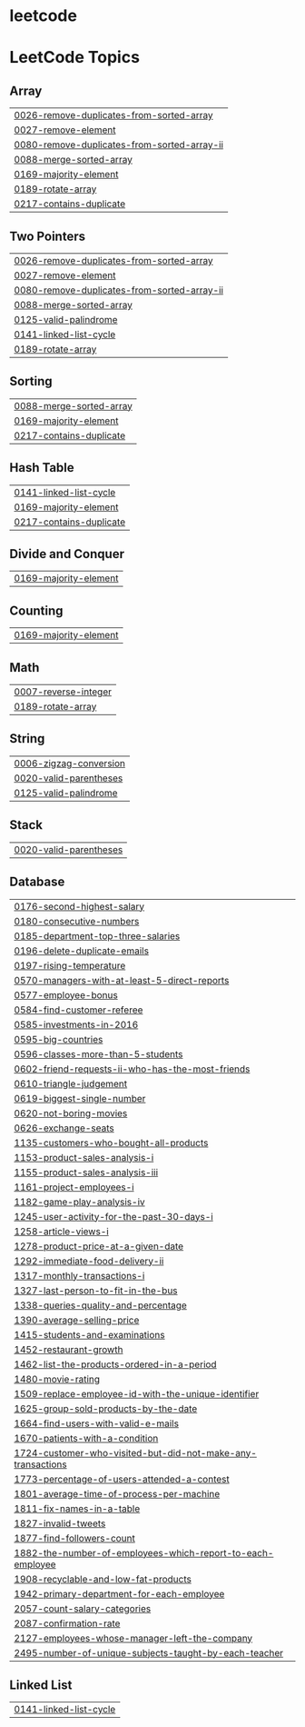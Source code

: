 # leetcode
<!---LeetCode Topics Start-->
# LeetCode Topics
## Array
|  |
| ------- |
| [0026-remove-duplicates-from-sorted-array](https://github.com/yazansedih/leetcode/tree/master/0026-remove-duplicates-from-sorted-array) |
| [0027-remove-element](https://github.com/yazansedih/leetcode/tree/master/0027-remove-element) |
| [0080-remove-duplicates-from-sorted-array-ii](https://github.com/yazansedih/leetcode/tree/master/0080-remove-duplicates-from-sorted-array-ii) |
| [0088-merge-sorted-array](https://github.com/yazansedih/leetcode/tree/master/0088-merge-sorted-array) |
| [0169-majority-element](https://github.com/yazansedih/leetcode/tree/master/0169-majority-element) |
| [0189-rotate-array](https://github.com/yazansedih/leetcode/tree/master/0189-rotate-array) |
| [0217-contains-duplicate](https://github.com/yazansedih/leetcode/tree/master/0217-contains-duplicate) |
## Two Pointers
|  |
| ------- |
| [0026-remove-duplicates-from-sorted-array](https://github.com/yazansedih/leetcode/tree/master/0026-remove-duplicates-from-sorted-array) |
| [0027-remove-element](https://github.com/yazansedih/leetcode/tree/master/0027-remove-element) |
| [0080-remove-duplicates-from-sorted-array-ii](https://github.com/yazansedih/leetcode/tree/master/0080-remove-duplicates-from-sorted-array-ii) |
| [0088-merge-sorted-array](https://github.com/yazansedih/leetcode/tree/master/0088-merge-sorted-array) |
| [0125-valid-palindrome](https://github.com/yazansedih/leetcode/tree/master/0125-valid-palindrome) |
| [0141-linked-list-cycle](https://github.com/yazansedih/leetcode/tree/master/0141-linked-list-cycle) |
| [0189-rotate-array](https://github.com/yazansedih/leetcode/tree/master/0189-rotate-array) |
## Sorting
|  |
| ------- |
| [0088-merge-sorted-array](https://github.com/yazansedih/leetcode/tree/master/0088-merge-sorted-array) |
| [0169-majority-element](https://github.com/yazansedih/leetcode/tree/master/0169-majority-element) |
| [0217-contains-duplicate](https://github.com/yazansedih/leetcode/tree/master/0217-contains-duplicate) |
## Hash Table
|  |
| ------- |
| [0141-linked-list-cycle](https://github.com/yazansedih/leetcode/tree/master/0141-linked-list-cycle) |
| [0169-majority-element](https://github.com/yazansedih/leetcode/tree/master/0169-majority-element) |
| [0217-contains-duplicate](https://github.com/yazansedih/leetcode/tree/master/0217-contains-duplicate) |
## Divide and Conquer
|  |
| ------- |
| [0169-majority-element](https://github.com/yazansedih/leetcode/tree/master/0169-majority-element) |
## Counting
|  |
| ------- |
| [0169-majority-element](https://github.com/yazansedih/leetcode/tree/master/0169-majority-element) |
## Math
|  |
| ------- |
| [0007-reverse-integer](https://github.com/yazansedih/leetcode/tree/master/0007-reverse-integer) |
| [0189-rotate-array](https://github.com/yazansedih/leetcode/tree/master/0189-rotate-array) |
## String
|  |
| ------- |
| [0006-zigzag-conversion](https://github.com/yazansedih/leetcode/tree/master/0006-zigzag-conversion) |
| [0020-valid-parentheses](https://github.com/yazansedih/leetcode/tree/master/0020-valid-parentheses) |
| [0125-valid-palindrome](https://github.com/yazansedih/leetcode/tree/master/0125-valid-palindrome) |
## Stack
|  |
| ------- |
| [0020-valid-parentheses](https://github.com/yazansedih/leetcode/tree/master/0020-valid-parentheses) |
## Database
|  |
| ------- |
| [0176-second-highest-salary](https://github.com/yazansedih/leetcode/tree/master/0176-second-highest-salary) |
| [0180-consecutive-numbers](https://github.com/yazansedih/leetcode/tree/master/0180-consecutive-numbers) |
| [0185-department-top-three-salaries](https://github.com/yazansedih/leetcode/tree/master/0185-department-top-three-salaries) |
| [0196-delete-duplicate-emails](https://github.com/yazansedih/leetcode/tree/master/0196-delete-duplicate-emails) |
| [0197-rising-temperature](https://github.com/yazansedih/leetcode/tree/master/0197-rising-temperature) |
| [0570-managers-with-at-least-5-direct-reports](https://github.com/yazansedih/leetcode/tree/master/0570-managers-with-at-least-5-direct-reports) |
| [0577-employee-bonus](https://github.com/yazansedih/leetcode/tree/master/0577-employee-bonus) |
| [0584-find-customer-referee](https://github.com/yazansedih/leetcode/tree/master/0584-find-customer-referee) |
| [0585-investments-in-2016](https://github.com/yazansedih/leetcode/tree/master/0585-investments-in-2016) |
| [0595-big-countries](https://github.com/yazansedih/leetcode/tree/master/0595-big-countries) |
| [0596-classes-more-than-5-students](https://github.com/yazansedih/leetcode/tree/master/0596-classes-more-than-5-students) |
| [0602-friend-requests-ii-who-has-the-most-friends](https://github.com/yazansedih/leetcode/tree/master/0602-friend-requests-ii-who-has-the-most-friends) |
| [0610-triangle-judgement](https://github.com/yazansedih/leetcode/tree/master/0610-triangle-judgement) |
| [0619-biggest-single-number](https://github.com/yazansedih/leetcode/tree/master/0619-biggest-single-number) |
| [0620-not-boring-movies](https://github.com/yazansedih/leetcode/tree/master/0620-not-boring-movies) |
| [0626-exchange-seats](https://github.com/yazansedih/leetcode/tree/master/0626-exchange-seats) |
| [1135-customers-who-bought-all-products](https://github.com/yazansedih/leetcode/tree/master/1135-customers-who-bought-all-products) |
| [1153-product-sales-analysis-i](https://github.com/yazansedih/leetcode/tree/master/1153-product-sales-analysis-i) |
| [1155-product-sales-analysis-iii](https://github.com/yazansedih/leetcode/tree/master/1155-product-sales-analysis-iii) |
| [1161-project-employees-i](https://github.com/yazansedih/leetcode/tree/master/1161-project-employees-i) |
| [1182-game-play-analysis-iv](https://github.com/yazansedih/leetcode/tree/master/1182-game-play-analysis-iv) |
| [1245-user-activity-for-the-past-30-days-i](https://github.com/yazansedih/leetcode/tree/master/1245-user-activity-for-the-past-30-days-i) |
| [1258-article-views-i](https://github.com/yazansedih/leetcode/tree/master/1258-article-views-i) |
| [1278-product-price-at-a-given-date](https://github.com/yazansedih/leetcode/tree/master/1278-product-price-at-a-given-date) |
| [1292-immediate-food-delivery-ii](https://github.com/yazansedih/leetcode/tree/master/1292-immediate-food-delivery-ii) |
| [1317-monthly-transactions-i](https://github.com/yazansedih/leetcode/tree/master/1317-monthly-transactions-i) |
| [1327-last-person-to-fit-in-the-bus](https://github.com/yazansedih/leetcode/tree/master/1327-last-person-to-fit-in-the-bus) |
| [1338-queries-quality-and-percentage](https://github.com/yazansedih/leetcode/tree/master/1338-queries-quality-and-percentage) |
| [1390-average-selling-price](https://github.com/yazansedih/leetcode/tree/master/1390-average-selling-price) |
| [1415-students-and-examinations](https://github.com/yazansedih/leetcode/tree/master/1415-students-and-examinations) |
| [1452-restaurant-growth](https://github.com/yazansedih/leetcode/tree/master/1452-restaurant-growth) |
| [1462-list-the-products-ordered-in-a-period](https://github.com/yazansedih/leetcode/tree/master/1462-list-the-products-ordered-in-a-period) |
| [1480-movie-rating](https://github.com/yazansedih/leetcode/tree/master/1480-movie-rating) |
| [1509-replace-employee-id-with-the-unique-identifier](https://github.com/yazansedih/leetcode/tree/master/1509-replace-employee-id-with-the-unique-identifier) |
| [1625-group-sold-products-by-the-date](https://github.com/yazansedih/leetcode/tree/master/1625-group-sold-products-by-the-date) |
| [1664-find-users-with-valid-e-mails](https://github.com/yazansedih/leetcode/tree/master/1664-find-users-with-valid-e-mails) |
| [1670-patients-with-a-condition](https://github.com/yazansedih/leetcode/tree/master/1670-patients-with-a-condition) |
| [1724-customer-who-visited-but-did-not-make-any-transactions](https://github.com/yazansedih/leetcode/tree/master/1724-customer-who-visited-but-did-not-make-any-transactions) |
| [1773-percentage-of-users-attended-a-contest](https://github.com/yazansedih/leetcode/tree/master/1773-percentage-of-users-attended-a-contest) |
| [1801-average-time-of-process-per-machine](https://github.com/yazansedih/leetcode/tree/master/1801-average-time-of-process-per-machine) |
| [1811-fix-names-in-a-table](https://github.com/yazansedih/leetcode/tree/master/1811-fix-names-in-a-table) |
| [1827-invalid-tweets](https://github.com/yazansedih/leetcode/tree/master/1827-invalid-tweets) |
| [1877-find-followers-count](https://github.com/yazansedih/leetcode/tree/master/1877-find-followers-count) |
| [1882-the-number-of-employees-which-report-to-each-employee](https://github.com/yazansedih/leetcode/tree/master/1882-the-number-of-employees-which-report-to-each-employee) |
| [1908-recyclable-and-low-fat-products](https://github.com/yazansedih/leetcode/tree/master/1908-recyclable-and-low-fat-products) |
| [1942-primary-department-for-each-employee](https://github.com/yazansedih/leetcode/tree/master/1942-primary-department-for-each-employee) |
| [2057-count-salary-categories](https://github.com/yazansedih/leetcode/tree/master/2057-count-salary-categories) |
| [2087-confirmation-rate](https://github.com/yazansedih/leetcode/tree/master/2087-confirmation-rate) |
| [2127-employees-whose-manager-left-the-company](https://github.com/yazansedih/leetcode/tree/master/2127-employees-whose-manager-left-the-company) |
| [2495-number-of-unique-subjects-taught-by-each-teacher](https://github.com/yazansedih/leetcode/tree/master/2495-number-of-unique-subjects-taught-by-each-teacher) |
## Linked List
|  |
| ------- |
| [0141-linked-list-cycle](https://github.com/yazansedih/leetcode/tree/master/0141-linked-list-cycle) |
<!---LeetCode Topics End-->